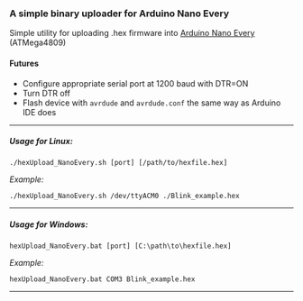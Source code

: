 ### A simple binary uploader for Arduino Nano Every

Simple utility for uploading .hex firmware into [Arduino Nano Every](https://docs.arduino.cc/hardware/nano-every) (ATMega4809)
#### Futures
- Configure appropriate serial port at 1200 baud with DTR=ON
- Turn DTR off
- Flash device with `avrdude` and `avrdude.conf` the same way as Arduino IDE does
---
##### Usage for Linux:
`./hexUpload_NanoEvery.sh [port] [/path/to/hexfile.hex]`

_Example:_

`./hexUpload_NanoEvery.sh /dev/ttyACM0 ./Blink_example.hex`

---
##### Usage for Windows:
`hexUpload_NanoEvery.bat [port] [C:\path\to\hexfile.hex]`

_Example:_

`hexUpload_NanoEvery.bat COM3 Blink_example.hex`

---
